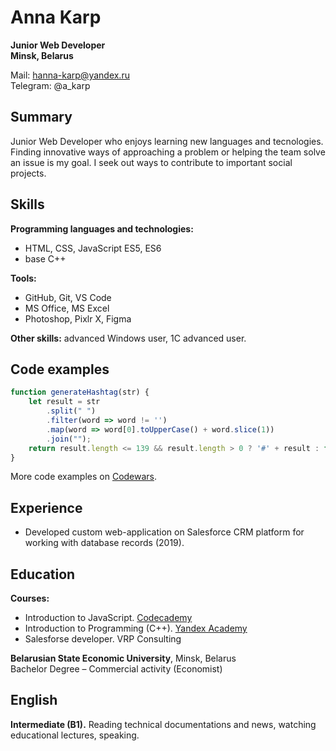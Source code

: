 # Anna Karp
**Junior Web Developer  
Minsk, Belarus**

Mail: hanna-karp@yandex.ru  
Telegram: @a_karp

## Summary
Junior Web Developer who enjoys learning new languages and tecnologies. Finding innovative ways of approaching a problem or helping the team solve an issue is my goal. I seek out ways to contribute to important social projects. 

## Skills
**Programming languages and technologies:** 
- HTML, CSS, JavaScript ES5, ES6
- base C++

**Tools:** 
- GitHub, Git, VS Code
- MS Office, MS Excel
- Photoshop, Pixlr X, Figma

**Other skills:** advanced Windows user, 1C advanced user.


## Code examples
```javascript
function generateHashtag(str) {
    let result = str
        .split(" ")
        .filter(word => word != '')
        .map(word => word[0].toUpperCase() + word.slice(1))
        .join("");
    return result.length <= 139 && result.length > 0 ? '#' + result : false;  
}
```
More code examples on [Codewars](https://www.codewars.com/users/karp).

## Experience
- Developed custom web-application on Salesforce CRM platform for working with database records (2019).

## Education
**Courses:**
- Introduction to JavaScript. [Codecademy](https://www.codecademy.com/users/anna_karp/achievements)
- Introduction to Programming (C++). [Yandex Academy](https://stepik.org/cert/83212)
- Salesforse developer. VRP Consulting

**Belarusian State Economic University**, Minsk, Belarus  
Bachelor Degree – Commercial activity (Economist)

## English
**Intermediate (B1).** Reading technical documentations and news, watching educational lectures, speaking. 
